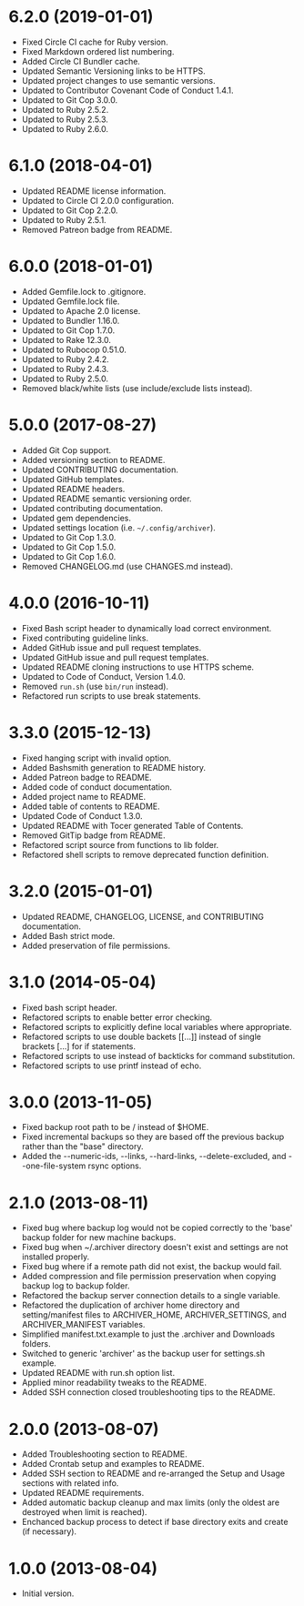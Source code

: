 # 6.2.0 (2019-01-01)

- Fixed Circle CI cache for Ruby version.
- Fixed Markdown ordered list numbering.
- Added Circle CI Bundler cache.
- Updated Semantic Versioning links to be HTTPS.
- Updated project changes to use semantic versions.
- Updated to Contributor Covenant Code of Conduct 1.4.1.
- Updated to Git Cop 3.0.0.
- Updated to Ruby 2.5.2.
- Updated to Ruby 2.5.3.
- Updated to Ruby 2.6.0.

# 6.1.0 (2018-04-01)

- Updated README license information.
- Updated to Circle CI 2.0.0 configuration.
- Updated to Git Cop 2.2.0.
- Updated to Ruby 2.5.1.
- Removed Patreon badge from README.

# 6.0.0 (2018-01-01)

- Added Gemfile.lock to .gitignore.
- Updated Gemfile.lock file.
- Updated to Apache 2.0 license.
- Updated to Bundler 1.16.0.
- Updated to Git Cop 1.7.0.
- Updated to Rake 12.3.0.
- Updated to Rubocop 0.51.0.
- Updated to Ruby 2.4.2.
- Updated to Ruby 2.4.3.
- Updated to Ruby 2.5.0.
- Removed black/white lists (use include/exclude lists instead).

# 5.0.0 (2017-08-27)

- Added Git Cop support.
- Added versioning section to README.
- Updated CONTRIBUTING documentation.
- Updated GitHub templates.
- Updated README headers.
- Updated README semantic versioning order.
- Updated contributing documentation.
- Updated gem dependencies.
- Updated settings location (i.e. `~/.config/archiver`).
- Updated to Git Cop 1.3.0.
- Updated to Git Cop 1.5.0.
- Updated to Git Cop 1.6.0.
- Removed CHANGELOG.md (use CHANGES.md instead).

# 4.0.0 (2016-10-11)

- Fixed Bash script header to dynamically load correct environment.
- Fixed contributing guideline links.
- Added GitHub issue and pull request templates.
- Updated GitHub issue and pull request templates.
- Updated README cloning instructions to use HTTPS scheme.
- Updated to Code of Conduct, Version 1.4.0.
- Removed `run.sh` (use `bin/run` instead).
- Refactored run scripts to use break statements.

# 3.3.0 (2015-12-13)

- Fixed hanging script with invalid option.
- Added Bashsmith generation to README history.
- Added Patreon badge to README.
- Added code of conduct documentation.
- Added project name to README.
- Added table of contents to README.
- Updated Code of Conduct 1.3.0.
- Updated README with Tocer generated Table of Contents.
- Removed GitTip badge from README.
- Refactored script source from functions to lib folder.
- Refactored shell scripts to remove deprecated function definition.

# 3.2.0 (2015-01-01)

- Updated README, CHANGELOG, LICENSE, and CONTRIBUTING documentation.
- Added Bash strict mode.
- Added preservation of file permissions.

# 3.1.0 (2014-05-04)

- Fixed bash script header.
- Refactored scripts to enable better error checking.
- Refactored scripts to explicitly define local variables where appropriate.
- Refactored scripts to use double backets [[...]] instead of single brackets [...] for if statements.
- Refactored scripts to use  instead of backticks  for command substitution.
- Refactored scripts to use printf instead of echo.

# 3.0.0 (2013-11-05)

- Fixed backup root path to be / instead of $HOME.
- Fixed incremental backups so they are based off the previous backup rather than the "base" directory.
- Added the --numeric-ids, --links, --hard-links, --delete-excluded, and --one-file-system rsync options.

# 2.1.0 (2013-08-11)

- Fixed bug where backup log would not be copied correctly to the 'base' backup folder for new machine backups.
- Fixed bug when ~/.archiver directory doesn't exist and settings are not installed properly.
- Fixed bug where if a remote path did not exist, the backup would fail.
- Added compression and file permission preservation when copying backup log to backup folder.
- Refactored the backup server connection details to a single variable.
- Refactored the duplication of archiver home directory and setting/manifest files to ARCHIVER_HOME, ARCHIVER_SETTINGS,
  and ARCHIVER_MANIFEST variables.
- Simplified manifest.txt.example to just the .archiver and Downloads folders.
- Switched to generic 'archiver' as the backup user for settings.sh example.
- Updated README with run.sh option list.
- Applied minor readability tweaks to the README.
- Added SSH connection closed troubleshooting tips to the README.

# 2.0.0 (2013-08-07)

- Added Troubleshooting section to README.
- Added Crontab setup and examples to README.
- Added SSH section to README and re-arranged the Setup and Usage sections with related info.
- Updated README requirements.
- Added automatic backup cleanup and max limits (only the oldest are destroyed when limit is reached).
- Enchanced backup process to detect if base directory exits and create (if necessary).

# 1.0.0 (2013-08-04)

- Initial version.
